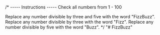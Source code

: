 /* 
-----  Instructions  -----
Check all numbers from 1 - 100

Replace any number divisible by three and five with the word "FizzBuzz".
Replace any number divisible by three with the word "Fizz".
Replace any number divisible by five with the word "Buzz".
*/
"# FizzBuzz" 

